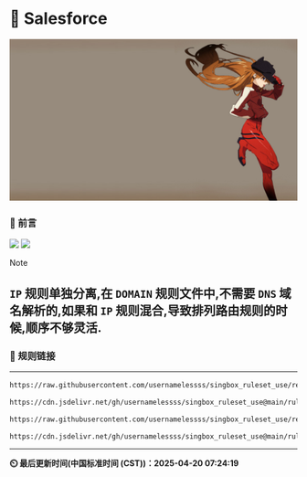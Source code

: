
# 🧸 Salesforce
![](https://raw.githubusercontent.com/usernamelessss/picture-bed/main/images/202504042256831.jpg)
### 📣 前言
![](https://shields.io/badge/-移除重复规则-ff69b4) ![](https://shields.io/badge/-IP&nbsp;规则单独存放不与&nbsp;DOMAIN&nbsp;等混合-green)
> [!NOTE]
**`IP` 规则单独分离,在 `DOMAIN` 规则文件中,不需要 `DNS` 域名解析的,如果和 `IP` 规则混合,导致排列路由规则的时候,顺序不够灵活.**
---

###  🔗 规则链接
---

```url
https://raw.githubusercontent.com/usernamelessss/singbox_ruleset_use/refs/heads/main/rule/Salesforce/Salesforce_No_IP.json
```

```url
https://cdn.jsdelivr.net/gh/usernamelessss/singbox_ruleset_use@main/rule/Salesforce/Salesforce_No_IP.json
```

```url
https://raw.githubusercontent.com/usernamelessss/singbox_ruleset_use/refs/heads/main/rule/Salesforce/Salesforce_No_IP.srs
```

```url
https://cdn.jsdelivr.net/gh/usernamelessss/singbox_ruleset_use@main/rule/Salesforce/Salesforce_No_IP.srs
```

---
**⏲️ 最后更新时间(中国标准时间 (CST))：2025-04-20 07:24:19**
